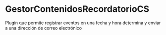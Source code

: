 # GestorContenidosRecordatorioCS
Plugin que permite registrar eventos en una fecha y hora determina y enviar a una dirección de correo electrónico
